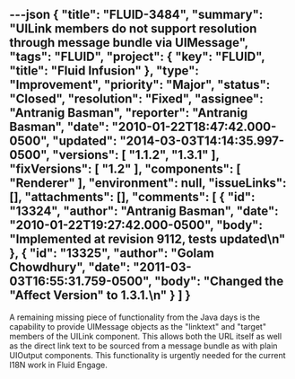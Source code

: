 ---json
{
  "title": "FLUID-3484",
  "summary": "UILink members do not support resolution through message bundle via UIMessage",
  "tags": "FLUID",
  "project": {
    "key": "FLUID",
    "title": "Fluid Infusion"
  },
  "type": "Improvement",
  "priority": "Major",
  "status": "Closed",
  "resolution": "Fixed",
  "assignee": "Antranig Basman",
  "reporter": "Antranig Basman",
  "date": "2010-01-22T18:47:42.000-0500",
  "updated": "2014-03-03T14:14:35.997-0500",
  "versions": [
    "1.1.2",
    "1.3.1"
  ],
  "fixVersions": [
    "1.2"
  ],
  "components": [
    "Renderer"
  ],
  "environment": null,
  "issueLinks": [],
  "attachments": [],
  "comments": [
    {
      "id": "13324",
      "author": "Antranig Basman",
      "date": "2010-01-22T19:27:42.000-0500",
      "body": "Implemented at revision 9112, tests updated\n"
    },
    {
      "id": "13325",
      "author": "Golam Chowdhury",
      "date": "2011-03-03T16:55:31.759-0500",
      "body": "Changed the \"Affect Version\" to 1.3.1.\n"
    }
  ]
}
---
A remaining missing piece of functionality from the Java days is the capability to provide UIMessage objects as the "linktext" and "target" members of the UILink component. This allows both the URL itself as well as the direct link text to be sourced from a message bundle as with plain UIOutput components. This functionality is urgently needed for the current I18N work in Fluid Engage.

        